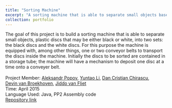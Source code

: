 ```yaml
---
title: "Sorting Machine"
excerpt: "A sorting machine that is able to separate small objects based on color difference<br/><img src='/images//portfolio/201512/design.jpg'><br/><img src='/images/portfolio/201512/real.jpg'>"
collection: portfolio
---
```


The goal of this project is to build a sorting machine that is able to separate small objects, plastic discs that may be either black or white, into two sets: the black discs and the white discs. For this purpose the machine is equipped with, among other things, one or two conveyor belts to transport the discs inside the machine. Initially the discs to be sorted are contained in a storage tube; the machine will have a mechanism to deposit one disc at a time onto a conveyer belt.<br />
<br />
Project Member: [Aleksandr Popov](a.popov@student.tue.nl), [Yuntao Li](y.li.2@student.tue.nl), [Dan Cristian Chirascu](d.c.chirascu@student.tue.nl), <br />
[Devin van Broekhoven](d.v.broekhoven@student.tue.nl), [Jiddo van Fliet](j.g.v.vliet@student.tue.nl)<br />
Time: April 2015 <br />
Language Used: Java, PP2 Assembly code <br />
[Repository link](https://github.com/L3ONARDO/SortingMachine)
